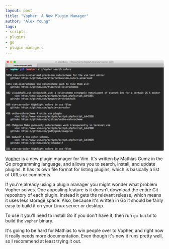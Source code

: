 ```yaml
---
layout: post
title: "Vopher: A New Plugin Manager"
author: "Alex Young"
tags: 
- scripts
- plugins
- go
- plugin-managers
---
```


![Vopher](/images/posts/vopher.png)

[Vopher](https://github.com/mgumz/vopher) is a new plugin manager for Vim.  It's written by Mathias Gumz in the Go programming language, and allows you to search, install, and update plugins.  It has its own file format for listing plugins, which is basically a list of URLs or comments.

If you're already using a plugin manager you might wonder what problem Vopher solves.  One appealing feature is it doesn't download the entire Git repository of each plugin.  Instead it gets the relevant release, which means it uses less storage space.  Also, because it's written in Go it should be fairly easy to build it on your Linux server or desktop.

To use it you'll need to install Go if you don't have it, then run `go build` to build the `vopher` binary.

It's going to be hard for Mathias to win people over to Vopher, and right now it really needs more documentation.  Even though it's new it runs pretty well, so I recommend at least trying it out.

